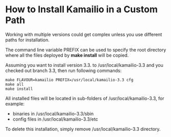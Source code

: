 # How to Install Kamailio in a Custom Path

Working with multiple versions could get complex unless you use
different paths for installation.

The command line variable PREFIX can be used to specify the root
directory where all the files deployed by **make install** will be
copied.

Assuming you want to install version 3.3. to /usr/local/kamailio-3.3 and
you checked out branch 3.3, then run following commands:

    make FLAVOUR=kamailio PREFIX=/usr/local/kamailio-3.3 cfg
    make all
    make install

All installed files will be located in sub-folders of
/usr/local/kamailio-3.3, for example:

-   binaries in /usr/local/kamailio-3.3/sbin
-   config files in /usr/local/kamailio-3.3/etc

To delete this installation, simply remove /usr/local/kamailio-3.3
directory.
